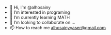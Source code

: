 - 👋 Hi, I’m @alhosainy
- 👀 I’m interested in programing
- 🌱 I’m currently learning MATH
- 💞️ I’m looking to collaborate on ...
- 📫 How to reach me alhosainyyaser@gmail.com

<!---
alhosainy/alhosainy is a ✨ special ✨ repository because its `README.md` (this file) appears on your GitHub profile.
You can click the Preview link to take a look at your changes.
--->
